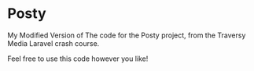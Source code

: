 # Posty

My Modified Version of The code for the Posty project, from the Traversy Media Laravel crash course.

Feel free to use this code however you like!

